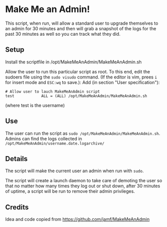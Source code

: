 # Make Me an Admin!

This script, when run, will allow a standard user to upgrade themselves to an admin for 30 minutes and then will grab a snapshot of the logs for the past 30 minutes as well so you can track what they did. 

## Setup

Install the scriptfile in /opt/MakeMeAnAdmin/MakeMeAnAdmin.sh

Allow the user to run this particular script as root. To this end, edit the sudoers file
using the `sudo visudo` command. (If the editor is vim, prees `i` for insert mode and 
`ESC:wq` to save.): Add (in section "User specification"):

```
# Allow user to lauch MakeMeAnAdmin script
test            ALL = (ALL) /opt/MakeMeAnAdmin/MakeMeAnAdmin.sh
```
(where test is the username)

## Use

The user can run the script as `sudo /opt/MakeMeAnAdmin/MakeMeAnAdmin.sh`.
Admins can find the logs collected in `/opt/MakeMeAnAdmin/username.date.logarchive/`

## Details
The script will make the current user an admin when run with `sudo`.

The script will create a launch daemon to take care of demoting the user so that no matter how many times they log out or shut down, after 30 minutes of uptime, a script will be run to remove their admin privileges. 

## Credits

Idea and code copied from https://github.com/jamf/MakeMeAnAdmin